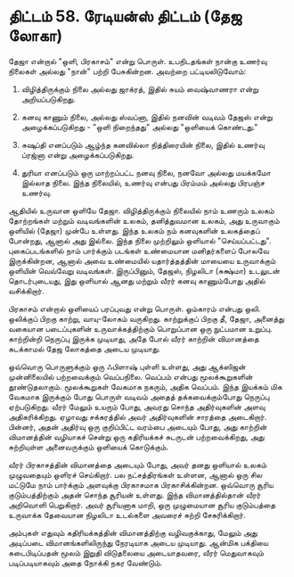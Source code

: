 # திட்டம் 58. ரேடியன்ஸ் திட்டம் (தேஜ லோகா)

தேஜா என்றால் "ஒளி, பிரகாசம்" என்று பொருள். உபநிடதங்கள் நான்கு உணர்வு நிலைகள் அல்லது "நான்" பற்றி பேசுகின்றன. அவற்றை பட்டியலிடுவோம்:

1. விழித்திருக்கும் நிலை அல்லது ஜாக்ரத், இதில் சுயம் வைஷ்வாணரா என்று அறியப்படுகிறது.

2. கனவு காணும் நிலை, அல்லது ஸ்வப்னா, இதில் நனவின் வடிவம் தேஜஸ் என்று அழைக்கப்படுகிறது - "ஒளி நிறைந்தது" அல்லது "ஒளியைக் கொண்டது."

3. சுஷுப்தி எனப்படும் ஆழ்ந்த கனவில்லா நித்திரையின் நிலை, இதில் உணர்வு ப்ரஜ்னா என்று அழைக்கப்படுகிறது.

4. துரியா எனப்படும் ஒரு மாற்றப்பட்ட நனவு நிலை, நனவோ அல்லது மயக்கமோ இல்லாத நிலை. இந்த நிலையில், உணர்வு என்பது பிரம்மம் அல்லது பிரபஞ்ச உணர்வு.

ஆதியில் உருவான ஒளியே தேஜா. விழித்திருக்கும் நிலையில் நாம் உணரும் உலகம் தோற்றங்கள் மற்றும் வடிவங்களின் உலகம், தனித்துவமான உலகம், அது உருவாகும் ஒளியில் (தேஜா) முன்பே உள்ளது. இந்த உலகம் நம் கனவுகளின் உலகத்தைப் போன்றது, ஆனால் அது இல்லை. இந்த நிலை முற்றிலும் ஒளியால் "செய்யப்பட்டது". புகைப்படங்களில் நாம் பார்க்கும் படங்கள் உண்மையான மனிதர்களைப் போலவே இருக்கின்றன, ஆனால் அவை உண்மையில் யதார்த்தத்தின் மாயையை உருவாக்கும் ஒளியின் வெவ்வேறு வடிவங்கள். இருப்பினும், தேஜஸ், நிழலிடா (சுக்ஷ்மா) உடலுடன் தொடர்புடையது, இது ஒளியால் ஆனது மற்றும் வீரர் கனவு காணும்போது அதில் வசிக்கிறார்.

பிரகாசம் என்றால் ஒளியைப் பரப்புவது என்று பொருள். ஓம்காரம் என்பது ஒலி. ஒலிக்குப் பிறகு காற்று, வாயு-லோகம் வருகிறது. காற்றுக்குப் பிறகு தீ, தேஜா, அனைத்து வகையான படைப்புகளின் உருவாக்கத்திற்கும் பொறுப்பான ஒரு நுட்பமான உறுப்பு. காற்றின்றி நெருப்பு இருக்க முடியாது, அதே போல் வீரர் காற்றின் விமானத்தை கடக்காமல் தேஜ லோகத்தை அடைய முடியாது.

ஒவ்வொரு பொருளுக்கும் ஒரு ஃபிளாஷ் புள்ளி உள்ளது, அது ஆக்ஸிஜன் முன்னிலையில் பற்றவைக்கும் வெப்பநிலை. வெப்பம் என்பது மூலக்கூறுகளின் தூண்டுதலாகும். மூலக்கூறுகள் வேகமாக நகரும், அதிக வெப்பம். இந்த இயக்கம் மிக வேகமாக இருக்கும் போது பொருள் வடிவம் அதைத் தக்கவைக்கும்போது நெருப்பு ஏற்படுகிறது. வீரர் மேலும் உயரும் போது, அவரது சொந்த அதிர்வுகளின் அளவு அதிகரிக்கிறது. ஏழாவது சக்கரத்தில் அவர் அதிர்வுகளின் சாரத்தை அடைகிறார். பின்னர், அதன் அதிர்வு ஒரு குறிப்பிட்ட வரம்பை அடையும் போது, அது காற்றின் விமானத்தின் வழியாகச் சென்று ஒரு கதிரியக்கச் சுடருடன் பற்றவைக்கிறது, அது சுற்றியுள்ள அனைவருக்கும் ஒளியைக் கொடுக்கும்.

வீரர் பிரகாசத்தின் விமானத்தை அடையும் போது, அவர் தனது ஒளியால் உலகம் முழுவதையும் ஒளிரச் செய்கிறார். பல நட்சத்திரங்கள் உள்ளன, ஆனால் ஒரு சில மட்டுமே நாம் பார்க்கும் அளவுக்கு பிரகாசமாக பிரகாசிக்கின்றன. ஒவ்வொரு சூரிய குடும்பத்திற்கும் அதன் சொந்த சூரியன் உள்ளது. இந்த விமானத்தில்தான் வீரர் அறிவொளி பெறுகிறார். அவர் சூரியனாக மாறி, ஒரு முழுமையான சூரிய குடும்பத்தை உருவாக்க தேவையான நிழலிடா உடல்களை அவரைச் சுற்றி சேகரிக்கிறார்.

அம்புகள் எதுவும் கதிரியக்கத்தின் விமானத்திற்கு வழிவகுக்காது, மேலும் அது அடிப்படை விமானங்களிலிருந்து நேரடியாக அடைய முடியாது. ஆன்மிக பக்தியை கடைபிடிப்பதன் மூலம் இறுதி விடுதலையை அடையாதவரை, வீரர் மெதுவாகவும் படிப்படியாகவும் அதை நோக்கி நகர வேண்டும்.
